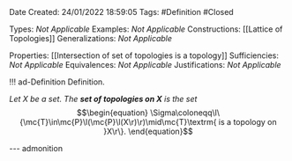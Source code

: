 <br />
<br />

Date Created: 24/01/2022 18:59:05
Tags: #Definition #Closed 

Types: _Not Applicable_
Examples: _Not Applicable_ 
Constructions: [[Lattice of Topologies]]
Generalizations: _Not Applicable_

Properties: [[Intersection of set of topologies is a topology]]
Sufficiencies: _Not Applicable_
Equivalences: _Not Applicable_
Justifications: _Not Applicable_

!!! ad-Definition Definition.

_Let $X$ be a set. The **set of topologies on $X$** is the set_
$$\begin{equation}
    \Sigma\coloneqq\l\{\mc{T}\in\mc{P}\l(\mc{P}\l(X\r)\r)\mid\mc{T}\textrm{ is a topology on }X\r\}.
\end{equation}$$

--- admonition
